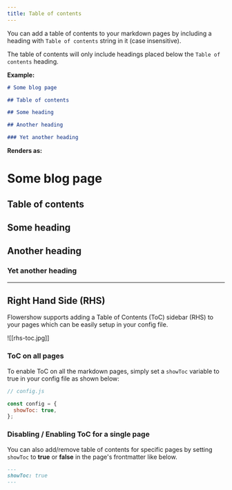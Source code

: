 ```yaml
---
title: Table of contents
---
```


You can add a table of contents to your markdown pages by including a heading with `Table of contents` string in it (case insensitive).

The table of contents will only include headings placed below the `Table of contents` heading.

**Example:**

```md
# Some blog page

## Table of contents

## Some heading

## Another heading

### Yet another heading
```

**Renders as:**

# Some blog page

## Table of contents

## Some heading

## Another heading

### Yet another heading

---

## Right Hand Side (RHS)

Flowershow supports adding a Table of Contents (ToC) sidebar (RHS) to your pages which can be easily setup in your config file.

![[rhs-toc.jpg]]

### ToC on all pages

To enable ToC on all the markdown pages, simply set a `showToc` variable to true in your config file as shown below:

```js
// config.js

const config = {
  showToc: true,
};
```

### Disabling / Enabling ToC for a single page

You can also add/remove table of contents for specific pages by setting `showToc` to **true** or **false** in the page's frontmatter like below.

```md
---
showToc: true
---
```
